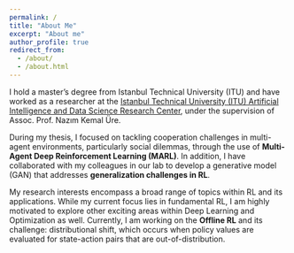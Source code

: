 ```yaml
---
permalink: /
title: "About Me"
excerpt: "About me"
author_profile: true
redirect_from: 
  - /about/
  - /about.html
---
```


I hold a master’s degree from Istanbul Technical University (ITU) and have worked as a researcher at the [Istanbul Technical University (ITU) Artificial Intelligence and Data Science Research Center](https://ai.itu.edu.tr/), under the supervision of Assoc. Prof. Nazım Kemal Üre.

During my thesis, I focused on tackling cooperation challenges in multi-agent environments, particularly social dilemmas, through the use of **Multi-Agent Deep Reinforcement Learning (MARL)**. In addition, I have collaborated with my colleagues in our lab to develop a generative model (GAN) that addresses **generalization challenges in RL**.

My research interests encompass a broad range of topics within RL and its applications. While my current focus lies in fundamental RL, I am highly motivated to explore other exciting areas within Deep Learning and Optimization as well. Currently, I am working on the **Offline RL** and its challenge: distributional shift, which occurs when policy values are evaluated for state-action pairs that are out-of-distribution.